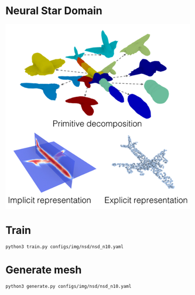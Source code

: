 # Neural Star Domain
![Cover](img/cover_img_resized.png)

# Train
```
python3 train.py configs/img/nsd/nsd_n10.yaml
```

# Generate mesh
```
python3 generate.py configs/img/nsd/nsd_n10.yaml
```
